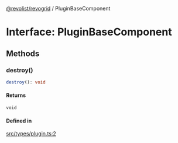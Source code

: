 [@revolist/revogrid](README.md) / PluginBaseComponent

# Interface: PluginBaseComponent

## Methods

### destroy()

```ts
destroy(): void
```

#### Returns

`void`

#### Defined in

[src/types/plugin.ts:2](https://github.com/revolist/revogrid/blob/38c381e080d7e0c5d988f8833cd99eec7cce206d/src/types/plugin.ts#L2)
